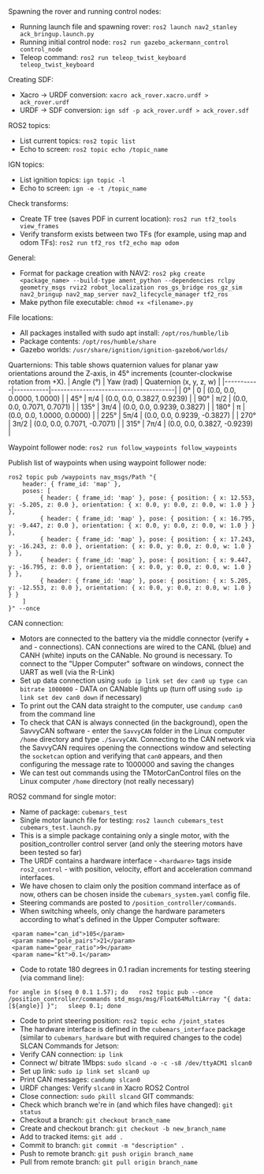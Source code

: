 Spawning the rover and running control nodes:
* Running launch file and spawning rover:  ```ros2 launch nav2_stanley ack_bringup.launch.py```
* Running initial control node:  ```ros2 run gazebo_ackermann_control control_node```
* Teleop command: ```ros2 run teleop_twist_keyboard teleop_twist_keyboard```

Creating SDF:
* Xacro -> URDF conversion:  ```xacro ack_rover.xacro.urdf > ack_rover.urdf```
* URDF -> SDF conversion:  ```ign sdf -p ack_rover.urdf > ack_rover.sdf```

ROS2 topics:
* List current topics: ```ros2 topic list```
* Echo to screen: ```ros2 topic echo /topic_name```

IGN topics:
* List ignition topics: ```ign topic -l```
* Echo to screen: ```ign -e -t /topic_name```

Check transforms:
* Create TF tree (saves PDF in current location): ```ros2 run tf2_tools view_frames```
* Verify transform exists between two TFs (for example, using map and odom TFs): ```ros2 run tf2_ros tf2_echo map odom```

General:
* Format for package creation with NAV2:
  ```ros2 pkg create <package_name> --build-type ament_python --dependencies rclpy geometry_msgs rviz2 robot_localization ros_gs_bridge ros_gz_sim nav2_bringup nav2_map_server nav2_lifecycle_manager tf2_ros```
* Make python file executable: ```chmod +x <filename>.py```

File locations:
* All packages installed with sudo apt install: ```/opt/ros/humble/lib```
* Package contents: ```/opt/ros/humble/share```
* Gazebo worlds: ```/usr/share/ignition/ignition-gazebo6/worlds/```

Quarternions:
This table shows quaternion values for planar yaw orientations around the Z-axis, in 45° increments (counter-clockwise rotation from +X).
| Angle (°) | Yaw (rad) | Quaternion (x, y, z, w)               |
|-----------|-----------|---------------------------------------|
| 0°        | 0         | (0.0, 0.0, 0.0000, 1.0000)            |
| 45°       | π/4       | (0.0, 0.0, 0.3827, 0.9239)            |
| 90°       | π/2       | (0.0, 0.0, 0.7071, 0.7071)            |
| 135°      | 3π/4      | (0.0, 0.0, 0.9239, 0.3827)            |
| 180°      | π         | (0.0, 0.0, 1.0000, 0.0000)            |
| 225°      | 5π/4      | (0.0, 0.0, 0.9239, -0.3827)           |
| 270°      | 3π/2      | (0.0, 0.0, 0.7071, -0.7071)           |
| 315°      | 7π/4      | (0.0, 0.0, 0.3827, -0.9239)           |

Waypoint follower node:
```ros2 run follow_waypoints follow_waypoints```

Publish list of waypoints when using waypoint follower node:
```
ros2 topic pub /waypoints nav_msgs/Path "{
    header: { frame_id: 'map' },
    poses: [
         { header: { frame_id: 'map' }, pose: { position: { x: 12.553, y: -5.205, z: 0.0 }, orientation: { x: 0.0, y: 0.0, z: 0.0, w: 1.0 } } },
         { header: { frame_id: 'map' }, pose: { position: { x: 16.795, y: -9.447, z: 0.0 }, orientation: { x: 0.0, y: 0.0, z: 0.0, w: 1.0 } } },
         { header: { frame_id: 'map' }, pose: { position: { x: 17.243, y: -16.243, z: 0.0 }, orientation: { x: 0.0, y: 0.0, z: 0.0, w: 1.0 } } },
         { header: { frame_id: 'map' }, pose: { position: { x: 9.447,  y: -16.795, z: 0.0 }, orientation: { x: 0.0, y: 0.0, z: 0.0, w: 1.0 } } },
         { header: { frame_id: 'map' }, pose: { position: { x: 5.205,  y: -12.553, z: 0.0 }, orientation: { x: 0.0, y: 0.0, z: 0.0, w: 1.0 } } }
    ]
}" --once
```
CAN connection:
* Motors are connected to the battery via the middle connector (verify + and - connections). CAN connections are wired to the CANL (blue) and CANH (white) inputs on the CANable. No ground is necessary. To connect to the "Upper Computer" software on windows, connect the UART as well (via the R-Link)
* Set up data connection using ```sudo ip link set dev can0 up type can bitrate 1000000``` - DATA on CANable lights up (turn off using ```sudo ip link set dev can0 down``` if necessary)
* To print out the CAN data straight to the computer, use ```candump can0``` from the command line
* To check that CAN is always connected (in the background), open the SavvyCAN software - enter the ```SavvyCAN``` folder in the Linux computer ```/home``` directory and type ```./SavvyCAN```. Connecting to the CAN network via the SavvyCAN requires opening the connections window and selecting the ```socketcan``` option and verifying that ```can0``` appears, and then configuring the message rate to 1000000 and saving the changes
* We can test out commands using the TMotorCanControl files on the Linux computer ```/home``` directory (not really necessary)

ROS2 command for single motor:
* Name of package: ```cubemars_test```
* Single motor launch file for testing:  ```ros2 launch cubemars_test cubemars_test.launch.py```
* This is a simple package containing only a single motor, with the position_controller control server (and only the steering motors have been tested so far)
* The URDF contains a hardware interface - ```<hardware>``` tags inside ```ros2_control``` - with position, velocity, effort and acceleration command interfaces.
* We have chosen to claim only the position command interface as of now, others can be chosen inside the ```cubemars_system.yaml``` config file.
* Steering commands are posted to ```/position_controller/commands```.
* When switching wheels, only change the hardware parameters according to what's defined in the Upper Computer software:
```                               
 <param name="can_id">105</param>
 <param name="pole_pairs">21</param>
 <param name="gear_ratio">9</param>
 <param name="kt">0.1</param>
````
* Code to rotate 180 degrees in 0.1 radian increments for testing steering (via command line):
```
for angle in $(seq 0 0.1 1.57); do   ros2 topic pub --once /position_controller/commands std_msgs/msg/Float64MultiArray "{ data: [${angle}] }";   sleep 0.1; done
```
* Code to print steering position: ```ros2 topic echo /joint_states```
* The hardware interface is defined in the ```cubemars_interface``` package (similar to ```cubemars_hardware``` but with required changes to the code)
SLCAN Commands for Jetson:
* Verify CAN connection: ```ip link```
* Connect w/ bitrate 1Mbps: ```sudo slcand -o -c -s8 /dev/ttyACM1 slcan0```
* Set up link: ```sudo ip link set slcan0 up```
* Print CAN messages: ```candump slcan0```
* URDF changes: Verify ```slcan0``` in Xacro ROS2 Control
* Close connection: ```sudo pkill slcand```
GIT commands:
* Check which branch we're in (and which files have changed): ```git status```
* Checkout a branch: ```git checkout branch_name```
* Create and checkout branch: ```git checkout -b new_branch_name```
* Add to tracked items: ```git add .```
* Commit to branch: ```git commit -m "description" .```
* Push to remote branch: ```git push origin branch_name```
* Pull from remote branch: ```git pull origin branch_name```
